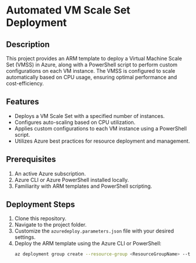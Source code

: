 # Automated VM Scale Set Deployment

## Description
This project provides an ARM template to deploy a Virtual Machine Scale Set (VMSS) in Azure, along with a PowerShell script to perform custom configurations on each VM instance. The VMSS is configured to scale automatically based on CPU usage, ensuring optimal performance and cost-efficiency.

## Features
- Deploys a VM Scale Set with a specified number of instances.
- Configures auto-scaling based on CPU utilization.
- Applies custom configurations to each VM instance using a PowerShell script.
- Utilizes Azure best practices for resource deployment and management.

## Prerequisites
1. An active Azure subscription.
2. Azure CLI or Azure PowerShell installed locally.
3. Familiarity with ARM templates and PowerShell scripting.

## Deployment Steps
1. Clone this repository.
2. Navigate to the project folder.
3. Customize the `azuredeploy.parameters.json` file with your desired settings.
4. Deploy the ARM template using the Azure CLI or PowerShell:
   ```bash
   az deployment group create --resource-group <ResourceGroupName> --template-file azuredeploy.json --parameters azuredeploy.parameters.json
